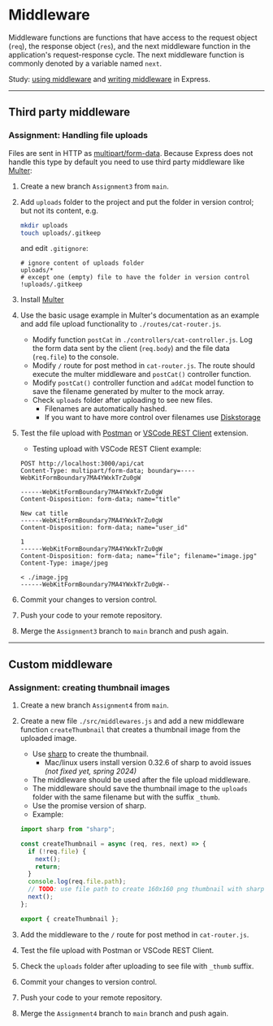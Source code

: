 # Middleware

Middleware functions are functions that have access to the request object (`req`), the response object (`res`), and the next middleware function in the application's request-response cycle. The next middleware function is commonly denoted by a variable named `next`.

Study: [using middleware](https://expressjs.com/en/guide/using-middleware.html) and [writing middleware](https://expressjs.com/en/guide/writing-middleware.html) in Express.

---

## Third party middleware

### Assignment: Handling file uploads

Files are sent in HTTP as [multipart/form-data](https://developer.mozilla.org/en-US/docs/Web/HTTP/Methods/POST). Because Express does not handle this type by default you need to use third party middleware like [Multer](https://github.com/expressjs/multer):

1. Create a new branch `Assignment3` from `main`.
2. Add `uploads` folder to the project and put the folder in version control; but not its content, e.g.

   ```bash
   mkdir uploads
   touch uploads/.gitkeep
   ```

   and edit `.gitignore`:

   ```ignore
   # ignore content of uploads folder
   uploads/*
   # except one (empty) file to have the folder in version control
   !uploads/.gitkeep
   ```

3. Install [Multer](https://github.com/expressjs/multer#readme)
4. Use the basic usage example in Multer's documentation as an example and add file upload functionality to `./routes/cat-router.js`.
   - Modify function `postCat` in `./controllers/cat-controller.js`. Log the form data sent by the client (`req.body`) and the file data (`req.file`) to the console.
   - Modify `/` route for post method in `cat-router.js`. The route should execute the multer middleware and `postCat()` controller function.
   - Modify `postCat()` controller function and `addCat` model function to save the filename generated by multer to the mock array.
   - Check `uploads` folder after uploading to see new files.
     - Filenames are automatically hashed.
     - If you want to have more control over filenames use [Diskstorage](https://github.com/expressjs/multer#diskstorage)
5. Test the file upload with [Postman](https://www.postman.com/downloads/) or [VSCode REST Client](https://marketplace.visualstudio.com/items?itemName=humao.rest-client) extension.

   - Testing upload with VSCode REST Client example:

   ```http
   POST http://localhost:3000/api/cat
   Content-Type: multipart/form-data; boundary=----WebKitFormBoundary7MA4YWxkTrZu0gW

   ------WebKitFormBoundary7MA4YWxkTrZu0gW
   Content-Disposition: form-data; name="title"

   New cat title
   ------WebKitFormBoundary7MA4YWxkTrZu0gW
   Content-Disposition: form-data; name="user_id"

   1
   ------WebKitFormBoundary7MA4YWxkTrZu0gW
   Content-Disposition: form-data; name="file"; filename="image.jpg"
   Content-Type: image/jpeg

   < ./image.jpg
   ------WebKitFormBoundary7MA4YWxkTrZu0gW--
   ```

6. Commit your changes to version control.
7. Push your code to your remote repository.
8. Merge the `Assignment3` branch to `main` branch and push again.

---

## Custom middleware

### Assignment: creating thumbnail images

1. Create a new branch `Assignment4` from `main`.
2. Create a new file `./src/middlewares.js` and add a new middleware function `createThumbnail` that creates a thumbnail image from the uploaded image.

   - Use [sharp](https://sharp.pixelplumbing.com/) to create the thumbnail.
     - Mac/linux users install version 0.32.6 of sharp to avoid issues _(not fixed yet, spring 2024)_
   - The middleware should be used after the file upload middleware.
   - The middleware should save the thumbnail image to the `uploads` folder with the same filename but with the suffix `_thumb`.
   - Use the promise version of sharp.
   - Example:

   ```javascript
   import sharp from "sharp";

   const createThumbnail = async (req, res, next) => {
     if (!req.file) {
       next();
       return;
     }
     console.log(req.file.path);
     // TODO: use file path to create 160x160 png thumbnail with sharp
     next();
   };

   export { createThumbnail };
   ```

3. Add the middleware to the `/` route for post method in `cat-router.js`.
4. Test the file upload with Postman or VSCode REST Client.
5. Check the `uploads` folder after uploading to see file with `_thumb` suffix.
6. Commit your changes to version control.
7. Push your code to your remote repository.
8. Merge the `Assignment4` branch to `main` branch and push again.
